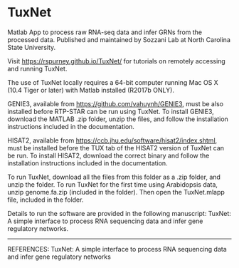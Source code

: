 # TuxNet
Matlab App to process raw RNA-seq data and infer GRNs from the processed data. Published and maintained by Sozzani Lab at North Carolina State University.

Visit https://rspurney.github.io/TuxNet/ for tutorials on remotely accessing and running TuxNet.

The use of TuxNet locally requires a 64-bit computer running Mac OS X (10.4 Tiger or later) with Matlab installed (R2017b ONLY).

GENIE3, available from https://github.com/vahuynh/GENIE3, must be also installed before RTP-STAR can be run using TuxNet. To install GENIE3, download the MATLAB .zip folder, unzip the files, and follow the installation instructions included in the documentation.

HISAT2, available from https://ccb.jhu.edu/software/hisat2/index.shtml, must be installed before the TUX tab of the HISAT2 version of TuxNet can be run. To install HISAT2, download the correct binary and follow the installation instructions included in the documentation.

To run TuxNet, download all the files from this folder as a .zip folder, and unzip the folder. To run TuxNet for the first time using Arabidopsis data, unzip genome.fa.zip (included in the folder). Then open the TuxNet.mlapp file, included in the folder.   

Details to run the software are provided in the following manuscript:
TuxNet: A simple interface to process RNA sequencing data and infer gene regulatory networks.

----------------------------------------------------------------------------------------------------------------------------
REFERENCES:
TuxNet: A simple interface to process RNA sequencing data and infer gene regulatory networks
